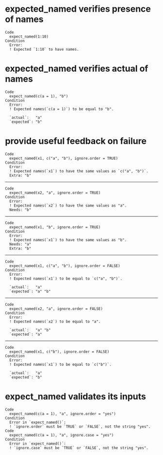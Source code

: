 # expected_named verifies presence of names

    Code
      expect_named(1:10)
    Condition
      Error:
      ! Expected `1:10` to have names.

# expected_named verifies actual of names

    Code
      expect_named(c(a = 1), "b")
    Condition
      Error:
      ! Expected names(`c(a = 1)`) to be equal to "b".
      
      `actual`:   "a"
      `expected`: "b"

# provide useful feedback on failure

    Code
      expect_named(x1, c("a", "b"), ignore.order = TRUE)
    Condition
      Error:
      ! Expected names(`x1`) to have the same values as `c("a", "b")`.
      Extra: "b"

---

    Code
      expect_named(x2, "a", ignore.order = TRUE)
    Condition
      Error:
      ! Expected names(`x2`) to have the same values as "a".
      Needs: "b"

---

    Code
      expect_named(x1, "b", ignore.order = TRUE)
    Condition
      Error:
      ! Expected names(`x1`) to have the same values as "b".
      Needs: "a"
      Extra: "b"

---

    Code
      expect_named(x1, c("a", "b"), ignore.order = FALSE)
    Condition
      Error:
      ! Expected names(`x1`) to be equal to `c("a", "b")`.
      
      `actual`:   "a"    
      `expected`: "a" "b"

---

    Code
      expect_named(x2, "a", ignore.order = FALSE)
    Condition
      Error:
      ! Expected names(`x2`) to be equal to "a".
      
      `actual`:   "a" "b"
      `expected`: "a"    

---

    Code
      expect_named(x1, c("b"), ignore.order = FALSE)
    Condition
      Error:
      ! Expected names(`x1`) to be equal to `c("b")`.
      
      `actual`:   "a"
      `expected`: "b"

# expect_named validates its inputs

    Code
      expect_named(c(a = 1), "a", ignore.order = "yes")
    Condition
      Error in `expect_named()`:
      ! `ignore.order` must be `TRUE` or `FALSE`, not the string "yes".
    Code
      expect_named(c(a = 1), "a", ignore.case = "yes")
    Condition
      Error in `expect_named()`:
      ! `ignore.case` must be `TRUE` or `FALSE`, not the string "yes".

